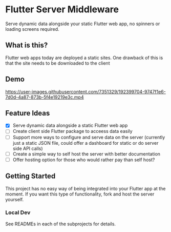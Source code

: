 # Flutter Server Middleware

Serve dynamic data alongside your static Flutter web app, no spinners or loading screens required.

## What is this?

Flutter web apps today are deployed a static sites. One drawback of this is that the site needs to be downloaded to the client

## Demo

https://user-images.githubusercontent.com/7351329/192399704-9747f1e6-7d0d-4a87-873b-5f4e19219e3c.mp4

## Feature Ideas

- [x] Serve dynamic data alongside a static Flutter web app
- [ ] Create client side Flutter package to acceess data easily
- [ ] Support more ways to configure and serve data on the server (currently just a static JSON file, could offer a dashboard for static or do server side API calls)
- [ ] Create a simple way to self host the server with better documentation
- [ ] Offer hosting option for those who would rather pay than self host?

## Getting Started

This project has no easy way of being integrated into your Flutter app at the moment. If you want this type of functionality, fork and host the server yourself.

### Local Dev

See READMEs in each of the subprojects for details.
